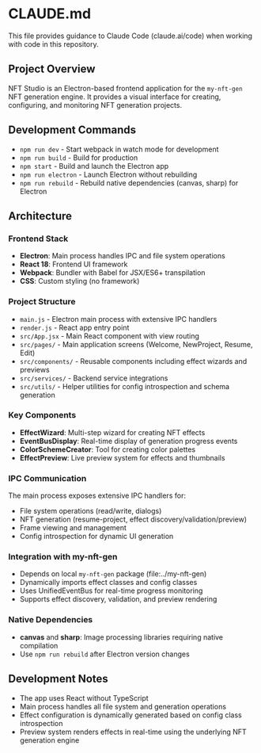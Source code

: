 # CLAUDE.md

This file provides guidance to Claude Code (claude.ai/code) when working with code in this repository.

## Project Overview

NFT Studio is an Electron-based frontend application for the `my-nft-gen` NFT generation engine. It provides a visual interface for creating, configuring, and monitoring NFT generation projects.

## Development Commands

- `npm run dev` - Start webpack in watch mode for development
- `npm run build` - Build for production
- `npm start` - Build and launch the Electron app
- `npm run electron` - Launch Electron without rebuilding
- `npm run rebuild` - Rebuild native dependencies (canvas, sharp) for Electron

## Architecture

### Frontend Stack
- **Electron**: Main process handles IPC and file system operations
- **React 18**: Frontend UI framework
- **Webpack**: Bundler with Babel for JSX/ES6+ transpilation
- **CSS**: Custom styling (no framework)

### Project Structure
- `main.js` - Electron main process with extensive IPC handlers
- `render.js` - React app entry point
- `src/App.jsx` - Main React component with view routing
- `src/pages/` - Main application screens (Welcome, NewProject, Resume, Edit)
- `src/components/` - Reusable components including effect wizards and previews
- `src/services/` - Backend service integrations
- `src/utils/` - Helper utilities for config introspection and schema generation

### Key Components
- **EffectWizard**: Multi-step wizard for creating NFT effects
- **EventBusDisplay**: Real-time display of generation progress events
- **ColorSchemeCreator**: Tool for creating color palettes
- **EffectPreview**: Live preview system for effects and thumbnails

### IPC Communication
The main process exposes extensive IPC handlers for:
- File system operations (read/write, dialogs)
- NFT generation (resume-project, effect discovery/validation/preview)
- Frame viewing and management
- Config introspection for dynamic UI generation

### Integration with my-nft-gen
- Depends on local `my-nft-gen` package (file:../my-nft-gen)
- Dynamically imports effect classes and config classes
- Uses UnifiedEventBus for real-time progress monitoring
- Supports effect discovery, validation, and preview rendering

### Native Dependencies
- **canvas** and **sharp**: Image processing libraries requiring native compilation
- Use `npm run rebuild` after Electron version changes

## Development Notes

- The app uses React without TypeScript
- Main process handles all file system and generation operations
- Effect configuration is dynamically generated based on config class introspection
- Preview system renders effects in real-time using the underlying NFT generation engine